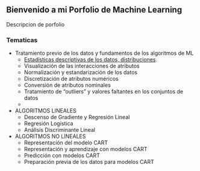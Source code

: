 ## Bienvenido a mi Porfolio de Machine Learning 

Descripcion de porfolio

### Tematicas
- Tratamiento previo de los datos y fundamentos de los algoritmos de ML
  - [Estadísticas descriptivas de los datos, distribuciones](./Estadistica-Descriptiva.md).
  - Visualización de las interacciones de atributos
  - Normalización y estandarización de los datos
  - Discretización de atributos numéricos
  - Conversión de atributos nominales
  - Tratamiento de “outliers” y  valores faltantes en los conjuntos de datos
  - 
- ALGORITMOS LINEALES
  - Descenso de Gradiente y Regresión Lineal
  - Regresión Logística
  - Análisis Discriminante Lineal
- ALGORITMOS NO LINEALES
  - Representación del modelo CART
  - Representación y aprendizaje con modelos CART
  - Predicción con modelos CART
  - Preparación previa de los datos para modelos CART
